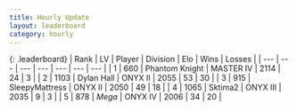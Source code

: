 ```yaml
---
title: Hourly Update
layout: leaderboard
category: hourly
---
```


{: .leaderboard}
| Rank | LV | Player | Division | Elo | Wins | Losses |
| --- | --- | --- | --- | --- | --- | --- |
| <span data-change="0">1</span> | 660 | <span title="ID: 742939">Phantom Knight</span> | MASTER IV | <span data-change="12">2114</span> | <span data-change="2">24</span> | <span data-change="0">3</span> |
| <span data-change="0">2</span> | 1103 | <span title="ID: 174294">Dylan Hall</span> | ONYX II | <span data-change="0">2055</span> | <span data-change="0">53</span> | <span data-change="0">30</span> |
| <span data-change="0">3</span> | 915 | <span title="ID: 153129">SleepyMattress</span> | ONYX II | <span data-change="0">2050</span> | <span data-change="0">49</span> | <span data-change="0">18</span> |
| <span data-change="0">4</span> | 1065 | <span title="ID: 402846">Sktima2</span> | ONYX III | <span data-change="0">2035</span> | <span data-change="0">9</span> | <span data-change="0">3</span> |
| <span data-change="0">5</span> | 878 | <span title="ID: 651782">_Mega_</span> | ONYX IV | <span data-change="0">2006</span> | <span data-change="0">34</span> | <span data-change="0">20</span> |